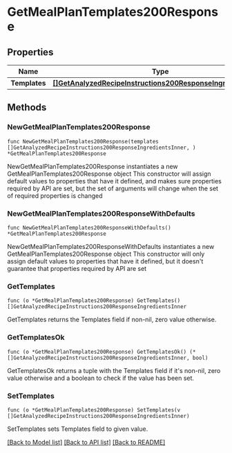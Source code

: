 # GetMealPlanTemplates200Response

## Properties

Name | Type | Description | Notes
------------ | ------------- | ------------- | -------------
**Templates** | [**[]GetAnalyzedRecipeInstructions200ResponseIngredientsInner**](GetAnalyzedRecipeInstructions200ResponseIngredientsInner.md) |  | 

## Methods

### NewGetMealPlanTemplates200Response

`func NewGetMealPlanTemplates200Response(templates []GetAnalyzedRecipeInstructions200ResponseIngredientsInner, ) *GetMealPlanTemplates200Response`

NewGetMealPlanTemplates200Response instantiates a new GetMealPlanTemplates200Response object
This constructor will assign default values to properties that have it defined,
and makes sure properties required by API are set, but the set of arguments
will change when the set of required properties is changed

### NewGetMealPlanTemplates200ResponseWithDefaults

`func NewGetMealPlanTemplates200ResponseWithDefaults() *GetMealPlanTemplates200Response`

NewGetMealPlanTemplates200ResponseWithDefaults instantiates a new GetMealPlanTemplates200Response object
This constructor will only assign default values to properties that have it defined,
but it doesn't guarantee that properties required by API are set

### GetTemplates

`func (o *GetMealPlanTemplates200Response) GetTemplates() []GetAnalyzedRecipeInstructions200ResponseIngredientsInner`

GetTemplates returns the Templates field if non-nil, zero value otherwise.

### GetTemplatesOk

`func (o *GetMealPlanTemplates200Response) GetTemplatesOk() (*[]GetAnalyzedRecipeInstructions200ResponseIngredientsInner, bool)`

GetTemplatesOk returns a tuple with the Templates field if it's non-nil, zero value otherwise
and a boolean to check if the value has been set.

### SetTemplates

`func (o *GetMealPlanTemplates200Response) SetTemplates(v []GetAnalyzedRecipeInstructions200ResponseIngredientsInner)`

SetTemplates sets Templates field to given value.



[[Back to Model list]](../README.md#documentation-for-models) [[Back to API list]](../README.md#documentation-for-api-endpoints) [[Back to README]](../README.md)


